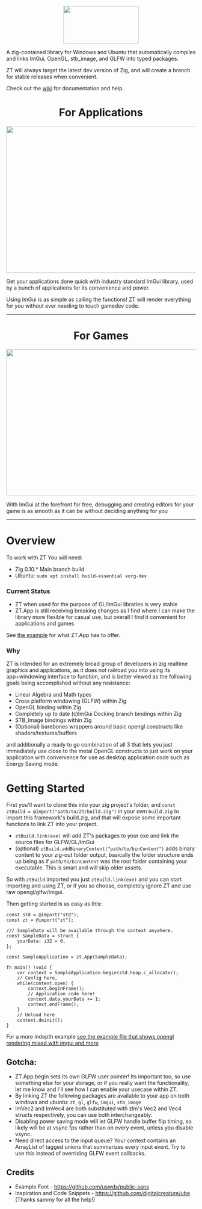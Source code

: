 <p align="center">
  <img width="200" height="100" src="/example/assets/texture/logo.png">
</p>

A zig-contained library for Windows and Ubuntu that automatically compiles and
links ImGui, OpenGL, stb_image, and GLFW into typed packages.

ZT will always target the latest dev version of Zig, and will
create a branch for stable releases when convenient.

Check out the [wiki](https://github.com/JonSnowbd/ZT/wiki) for documentation and help.

<h1 align=center>For Applications</h1>
<p align="center">
  <img width="640px" height="390px" src="https://cdn.discordapp.com/attachments/602279341371424780/864667669940273172/unknown.png">
</p>

Get your applications done quick with industry standard ImGui library, used
by a bunch of applications for its convenience and power.

Using ImGui is as simple as calling the functions! ZT will render
everything for you without ever needing to touch gamedev code.

<hr/>

<h1 align=center>For Games</h1>
<p align="center">
  <img width="640px" height="390px" src="https://cdn.discordapp.com/attachments/602279341371424780/864667491817095218/unknown.png">
</p>

With ImGui at the forefront for free, debugging and creating editors
for your game is as smooth as it can be without deciding anything for you

<hr/>

# Overview

To work with ZT You will need:

- Zig 0.10.* Main branch build
- Ubuntu: `sudo apt install build-essential xorg-dev`

### Current Status

- ZT when used for the purpose of GL/ImGui libraries is very stable
- ZT.App is still receiving breaking changes as I find where I can make
the library more flexible for casual use, but overall I find it convenient for
applications and games

See [the example](/example/src/main.zig) for what ZT.App has to offer.

### Why

ZT is intended for an extremely broad group of developers in zig realtime graphics and applications, as it does not railroad you into
using its app+windowing interface to function, and is better viewed as the following goals being accomplished without
any resistance:

- Linear Algebra and Math types
- Cross platform windowing (GLFW) within Zig
- OpenGL binding within Zig
- Completely up to date (c)ImGui Docking branch bindings within Zig
- STB_Image bindings within Zig
- (Optional) barebones wrappers around basic opengl constructs like shaders/textures/buffers

and additionally a ready to go combination of all 3 that lets you just immediately use close to the metal
OpenGL constructs to just work on your application with convenience for use as desktop application code such as
Energy Saving mode.

# Getting Started

First you'll want to clone this into your zig project's folder, and `const ztBuild = @import("path/to/ZT/build.zig")` 
in your own `build.zig` to import this framework's build.zig, and that will expose some important functions
to link ZT into your project.

- `ztBuild.link(exe)` will add ZT's packages to your exe and link the source files for GLFW/GL/ImGui
- (optional) `ztBuild.addBinaryContent("path/to/binContent")` adds binary content to your zig-out folder output, basically the folder structure
ends up being as if `path/to/binContent` was the root folder containing your executable. This is smart and will skip older assets.

So with `ztBuild` imported you just `ztBuild.link(exe)` and you can start importing and using
ZT, or if you so choose, completely ignore ZT and use raw opengl/glfw/imgui.

Then getting started is as easy as this:

```Zig
const std = @import("std");
const zt = @import("zt");

/// SampleData will be available through the context anywhere.
const SampleData = struct {
    yourData: i32 = 0,
};

const SampleApplication = zt.App(SampleData);

fn main() !void {
    var context = SampleApplication.begin(std.heap.c_allocator);
    // Config here,
    while(context.open) {
        context.beginFrame();
        // Application code here!
        context.data.yourData += 1;
        context.endFrame();
    }
    // Unload here
    context.deinit();
}
```

For a more indepth example [see the example file that shows opengl rendering mixed with imgui and more](example/src/main.zig)

## Gotcha:

- ZT.App.begin sets its own GLFW user pointer! Its important too, so use something else for your storage, or if you really want the functionality,
let me know and I'll see how I can enable your usecase within ZT.
- By linking ZT the following packages are available to your app on both windows and ubuntu: `zt`, `gl`, `glfw`, `imgui`, `stb_image`
- ImVec2 and ImVec4 are both substituted with zlm's Vec2 and Vec4 structs respectively, you can use both interchangeably.
- Disabling power saving mode will let GLFW handle buffer flip timing, so likely will be at vsync fps rather than on every
event, unless you disable vsync.
- Need direct access to the input queue? Your context contains an ArrayList of tagged unions that summarizes every input event.
Try to use this instead of overriding GLFW event callbacks.

## Credits

- Example Font - https://github.com/uswds/public-sans
- Inspiration and Code Snippets - https://github.com/digitalcreature/ube (Thanks sammy for all the help!)